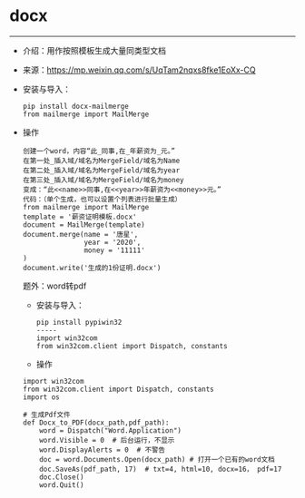 # docx

---

- 介绍：用作按照模板生成大量同类型文档

- 来源：https://mp.weixin.qq.com/s/UqTam2nqxs8fke1EoXx-CQ

- 安装与导入：

  ```
  pip install docx-mailmerge
  from mailmerge import MailMerge
  ```

- 操作

  ```
  创建一个word，内容“此_同事,在_年薪资为_元。”
  在第一处_插入域/域名为MergeField/域名为Name
  在第二处_插入域/域名为MergeField/域名为year
  在第三处_插入域/域名为MergeField/域名为money
  变成：“此<<name>>同事,在<<year>>年薪资为<<money>>元。”
  代码：（单个生成，也可以设置个列表进行批量生成）
  from mailmerge import MailMerge
  template = '薪资证明模板.docx'
  document = MailMerge(template)
  document.merge(name = '唐星',
                 year = '2020',
                 money = '11111'
  )
  document.write('生成的1份证明.docx')
  ```

  题外：word转pdf
  
  - 安装与导入：
  
    ```
    pip install pypiwin32
    -----
    import win32com
    from win32com.client import Dispatch, constants
    ```
  
  - 操作
  
  ```
  import win32com
  from win32com.client import Dispatch, constants
  import os
  
  # 生成Pdf文件
  def Docx_to_PDF(docx_path,pdf_path):
      word = Dispatch("Word.Application")
      word.Visible = 0  # 后台运行，不显示
      word.DisplayAlerts = 0  # 不警告
      doc = word.Documents.Open(docx_path) # 打开一个已有的word文档
      doc.SaveAs(pdf_path, 17)  # txt=4, html=10, docx=16， pdf=17
      doc.Close()
      word.Quit()
  ```
  
  

